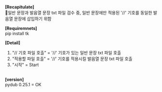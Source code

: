 **[Recapitulate]**<br>
📝일반 문장과 발음열 문장 txt 파일 검수 중, 일반 문장에만 적용된 '//' 기호를 동일한 발음열 문장에 삽입하기 위함<br>

**[Requiremnets]**<br>
 pip install tk
 
  **[Detail]**<br>
 1. "// 기호 파일 호출" = '//' 기호가 있는 일반 문장 txt 파일 호출<br>
 2. "적용할 파일 호출" = '//' 기호를 적용시킬 발음열 문장 txt 파일 호출<br>
 3. "시작" = Start<br> <br>
 
**[version]**<br>
pydub 0.25.1 = OK
